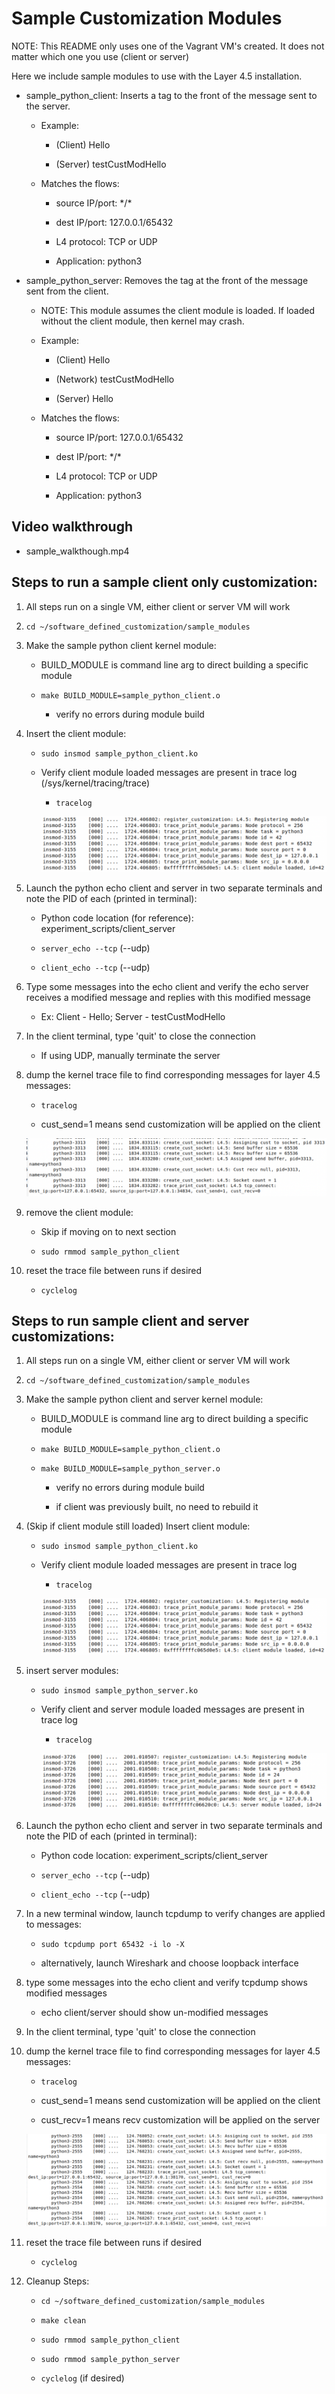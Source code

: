# Sample Customization Modules

NOTE: This README only uses one of the Vagrant VM's created.  It does not matter which one you use (client or server)


Here we include sample modules to use with the Layer 4.5 installation.


* sample\_python\_client: Inserts a tag to the front of the message sent to
the server.

    * Example:

        * (Client) Hello

        * (Server) testCustModHello

    * Matches the flows:

      * source IP/port: \*/\*

      * dest IP/port: 127.0.0.1/65432

      * L4 protocol: TCP or UDP

      * Application: python3


* sample\_python\_server: Removes the tag at the front of the message sent from
the client.

    * NOTE: This module assumes the client module is loaded.  If loaded without
    the client module, then kernel may crash.

    * Example:

        * (Client) Hello

        * (Network) testCustModHello

        * (Server) Hello

    * Matches the flows:

      * source IP/port: 127.0.0.1/65432

      * dest IP/port: \*/\*

      * L4 protocol: TCP or UDP

      * Application: python3    


## Video walkthrough

* sample_walkthough.mp4


## Steps to run a sample client only customization:

1) All steps run on a single VM, either client or server VM will work

1) `cd ~/software_defined_customization/sample_modules`

1) Make the sample python client kernel module:

    * BUILD\_MODULE is command line arg to direct building a specific module

    * `make BUILD_MODULE=sample_python_client.o`

        * verify no errors during module build


1) Insert the client module:

    * `sudo insmod sample_python_client.ko`

    * Verify client module loaded messages are present in trace log (/sys/kernel/tracing/trace)

        * `tracelog`

       ![](../assets/client_load.png)


1) Launch the python echo client and server in two separate terminals and note the PID of each (printed in terminal):

    * Python code location (for reference): experiment_scripts/client\_server

    * `server_echo --tcp` (--udp)

    * `client_echo --tcp` (--udp)



1) Type some messages into the echo client and verify the echo server receives
a modified message and replies with this modified message

    * Ex: Client - Hello; Server - testCustModHello


1) In the client terminal, type 'quit' to close the connection

    * If using UDP, manually terminate the server


1) dump the kernel trace file to find corresponding messages for layer 4.5 messages:

    * `tracelog`

    * cust\_send=1 means send customization will be applied on the client

    ![](../assets/client_assign.png)



1) remove the client module:

    * Skip if moving on to next section

    * `sudo rmmod sample_python_client`


1) reset the trace file between runs if desired

    * `cyclelog`


## Steps to run sample client and server customizations:

1) All steps run on a single VM, either client or server VM will work

1) `cd ~/software_defined_customization/sample_modules`

1) Make the sample python client and server kernel module:

    * BUILD\_MODULE is command line arg to direct building a specific module

    * `make BUILD_MODULE=sample_python_client.o`

    *  `make BUILD_MODULE=sample_python_server.o`

        * verify no errors during module build

        * if client was previously built, no need to rebuild it


1) (Skip if client module still loaded) Insert client module:

    * `sudo insmod sample_python_client.ko`

    * Verify client module loaded messages are present in trace log

        * `tracelog`

        ![](../assets/client_load.png)


1) insert server modules:

    * `sudo insmod sample_python_server.ko`

    * Verify client and server module loaded messages are present in trace log

        * `tracelog`

        ![](../assets/server_load.png)



1) Launch the python echo client and server in two separate terminals and note the PID of each (printed in terminal):

    * Python code location: experiment_scripts/client\_server

    * `server_echo --tcp` (--udp)

    * `client_echo --tcp` (--udp)


1) In a new terminal window, launch tcpdump to verify changes are applied to messages:

    * `sudo tcpdump port 65432 -i lo -X`

    * alternatively, launch Wireshark and choose loopback interface



1) type some messages into the echo client and verify tcpdump shows modified messages

    * echo client/server should show un-modified messages


1) In the client terminal, type 'quit' to close the connection


1) dump the kernel trace file to find corresponding messages for layer 4.5 messages:

    * `tracelog`

    * cust\_send=1 means send customization will be applied on the client

    * cust\_recv=1 means recv customization will be applied on the server

    ![](../assets/both_assign.png)


1) reset the trace file between runs if desired

    * `cyclelog`



1) Cleanup Steps:

    * `cd ~/software_defined_customization/sample_modules`

    * `make clean`

    * `sudo rmmod sample_python_client`

    * `sudo rmmod sample_python_server`

    * `cyclelog` (if desired)
